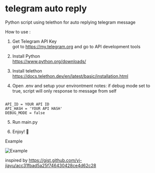 # telegram auto reply
Python script using telethon for auto replying telegram message

How to use :

1. Get Telegram API Key<br/>
 got to https://my.telegram.org and go to API development tools
 
2. Install Python<br/>
https://www.python.org/downloads/

3. Install telethon<br/>
https://docs.telethon.dev/en/latest/basic/installation.html

4. Open .env and setup your environtment
notes: 
if debug mode set to true, script will only response to message from self
<pre><code>
API_ID = YOUR API ID
API_HASH = 'YOUR API HASH'
DEBUG_MODE = false
</code></pre>

5. Run main.py

6. Enjoy! 🍻

Example 

![Example](https://pbs.twimg.com/media/EDNXtmfUEAAY2u8?format=jpg&name=4096x4096)

inspired by 
https://gist.github.com/yi-jiayu/acc31fbad5a25f746430428ce4d62c28
